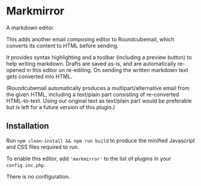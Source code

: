 Markmirror
==========

A markdown editor.

This adds another email composing editor to Roundcubemail, which converts its content to HTML before sending.

It provides syntax highlighting and a toolbar (including a preview button) to help writing markdown. Drafts are saved as-is, and are automatically re-opened in this editor on re-editing. On sending the written markdown text gets converted into HTML.

(Roundcubemail automatically produces a multipart/alternative email from the given HTML, including a text/plain part consisting of re-converted HTML-to-text. Using our original text as text/plain part would be preferable but is left for a future version of this plugin.)


Installation
------------

Run `npm clean-install && npm run build` to produce the minified Javascript and CSS files required to run.

To enable this editor, add `'markmirror'` to the list of plugins in your `config.inc.php`.

There is no configuration.
